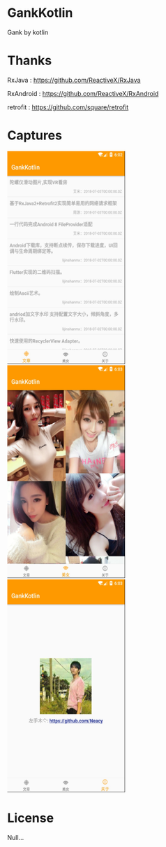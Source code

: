 # GankKotlin
Gank by kotlin


# Thanks

RxJava        : https://github.com/ReactiveX/RxJava

RxAndroid     : https://github.com/ReactiveX/RxAndroid

retrofit      : https://github.com/square/retrofit

# Captures
<img src="./images/1.jpeg" width="270" height="486"> <img src="./images/2.jpeg" width="270" height="486"> <img src="./images/3.jpeg" width="270" height="486">

# License
Null...
